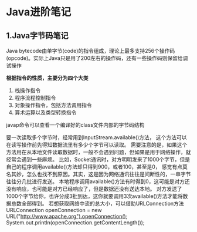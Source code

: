 # Java进阶笔记

## 1.Java字节码笔记

Java bytecode由单字节(code)的指令组成，理论上最多支持256个操作码(opcode)。实际上Java只是用了200左右的操作码，还有一些操作码则保留给调试操作

**根据指令的性质，主要分为四个大类**

1. 栈操作指令
2. 程序流程控制指令
3. 对象操作指令，包括方法调用指令
4. 算术运算以及类型转换指令

javap命令可以查看一个编译好的class文件内部的字节码结构


要一次读取多个字节时，经常用到InputStream.available()方法，
这个方法可以在读写操作前先得知数据流里有多少个字节可以读取。
需要注意的是，如果这个方法用在从本地文件读取数据时，一般不会遇到问题，但如果是用于网络操作，就经常会遇到一些麻烦。
比如，Socket通讯时，对方明明发来了1000个字节，但是自己的程序调用available()方法却只得到900，或者100，甚至是0，
感觉有点莫名其妙，怎么也找不到原因。其实，这是因为网络通讯往往是间断性的，一串字节往往分几批进行发送。
本地程序调用available()方法有时得到0，这可能是对方还没有响应，也可能是对方已经响应了，但是数据还没有送达本地。
对方发送了1000个字节给你，也许分成3批到达，这你就要调用3次available()方法才能将数据总数全部得到。
若想获取网络中流的总大小，可以借助URLConnection方法
URLConnection openConnection = new URL("http://www.apache.org").openConnection();
System.out.println(openConnection.getContentLength());
